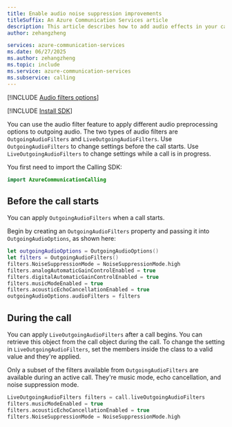 ```yaml
---
title: Enable audio noise suppression improvements
titleSuffix: An Azure Communication Services article
description: This article describes how to add audio effects in your calls using Azure Communication Services.
author: zehangzheng

services: azure-communication-services
ms.date: 06/27/2025
ms.author: zehangzheng
ms.topic: include
ms.service: azure-communication-services
ms.subservice: calling
---
```


[!INCLUDE [Audio filters options](./native-audio-filters.md)]

[!INCLUDE [Install SDK](../../../how-tos/calling-sdk/includes/install-sdk/install-sdk-ios.md)]

You can use the audio filter feature to apply different audio preprocessing options to outgoing audio. The two types of audio filters are `OutgoingAudioFilters` and `LiveOutgoingAudioFilters`. Use `OutgoingAudioFilters` to change settings before the call starts. Use `LiveOutgoingAudioFilters` to change settings while a call is in progress.

You first need to import the Calling SDK:

```swift
import AzureCommunicationCalling
```

## Before the call starts

You can apply `OutgoingAudioFilters` when a call starts.

Begin by creating an `OutgoingAudioFilters` property and passing it into `OutgoingAudioOptions`, as shown here:

```swift
let outgoingAudioOptions = OutgoingAudioOptions()
let filters = OutgoingAudioFilters()
filters.NoiseSuppressionMode = NoiseSuppressionMode.high
filters.analogAutomaticGainControlEnabled = true
filters.digitalAutomaticGainControlEnabled = true
filters.musicModeEnabled = true
filters.acousticEchoCancellationEnabled = true
outgoingAudioOptions.audioFilters = filters
```

## During the call

You can apply `LiveOutgoingAudioFilters` after a call begins. You can retrieve this object from the call object during the call. To change the setting in `LiveOutgoingAudioFilters`, set the members inside the class to a valid value and they're applied.

Only a subset of the filters available from `OutgoingAudioFilters` are available during an active call. They're music mode, echo cancellation, and noise suppression mode.

```swift
LiveOutgoingAudioFilters filters = call.liveOutgoingAudioFilters
filters.musicModeEnabled = true
filters.acousticEchoCancellationEnabled = true
filters.NoiseSuppressionMode = NoiseSuppressionMode.high
```
